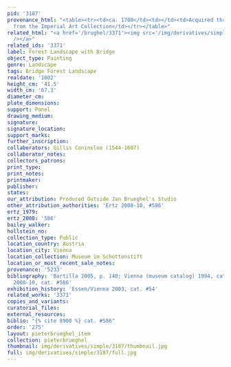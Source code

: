 ```yaml
---
pid: '3187'
provenance_html: "<table><tr><td>ca. 1780</td><td></td><td>Acquired through exchange
  from the Imperial Art Collection</td></tr></table>"
related_html: "<a href='/brughel/3371'><img src='/img/derivatives/simple/3371/thumbnail.jpg'
  /></a>"
related_ids: '3371'
label: Forest Landscape with Bridge
object_type: Painting
genre: Landscape
tags: Bridge Forest Landscape
realdate: '1602'
height_cm: '41.5'
width_cm: '67.3'
diameter_cm: 
plate_dimensions: 
support: Panel
drawing_medium: 
signature: 
signature_location: 
support_marks: 
further_inscription: 
collaborators: Gillis Coninxloo (1544-1607)
collaborator_notes: 
collectors_patrons: 
print_type: 
print_notes: 
printmaker: 
publisher: 
states: 
our_attribution: Produced Outside Jan Brueghel's Studio
other_attribution_authorities: 'Ertz 2008-10, #586'
ertz_1979: 
ertz_2008: '586'
bailey_walker: 
hollstein_no: 
collection_type: Public
location_country: Austria
location_city: Vienna
location_collection: Museum im Schottenstift
location_or_most_recent_sale_notes: 
provenance: '5233'
bibliography: 'Bartilla 2005, p. 140; Vienna (museum catalog) 1994, cat. #77; Ertz
  2008-10, cat. #586'
exhibition_history: 'Essen/Vienna 2003, cat. #54'
related_works: '3371'
copies_and_variants: 
curatorial_files: 
external_resources: 
biblio: "{% cite 8900 %} cat. #586"
order: '275'
layout: pieterbrueghel_item
collection: pieterbrueghel
thumbnail: img/derivatives/simple/3187/thumbnail.jpg
full: img/derivatives/simple/3187/full.jpg
---
```

